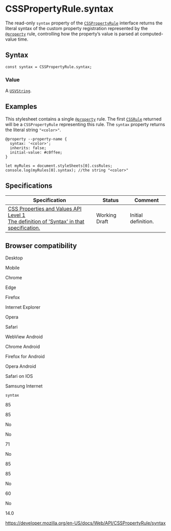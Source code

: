 # CSSPropertyRule.syntax

The read-only `syntax` property of the [`CSSPropertyRule`](../csspropertyrule) interface returns the literal syntax of the custom property registration represented by the [`@property`](https://developer.mozilla.org/en-US/docs/Web/CSS/@property) rule, controlling how the property’s value is parsed at computed-value time.

## Syntax

    const syntax = CSSPropertyRule.syntax;

### Value

A [`USVString`](../usvstring).

## Examples

This stylesheet contains a single [`@property`](https://developer.mozilla.org/en-US/docs/Web/CSS/@property) rule. The first [`CSSRule`](../cssrule) returned will be a `CSSPropertyRule` representing this rule. The `syntax` property returns the literal string `"<color>"`.

    @property --property-name {
      syntax: '<color>';
      inherits: false;
      initial-value: #c0ffee;
    }

    let myRules = document.styleSheets[0].cssRules;
    console.log(myRules[0].syntax); //the string "<color>"

## Specifications

<table><thead><tr class="header"><th>Specification</th><th>Status</th><th>Comment</th></tr></thead><tbody><tr class="odd"><td><a href="https://drafts.css-houdini.org/css-properties-values-api-1/#dom-csspropertyrule-syntax">CSS Properties and Values API Level 1<br />
<span class="small">The definition of 'Syntax' in that specification.</span></a></td><td><span class="spec-wd">Working Draft</span></td><td>Initial definition.</td></tr></tbody></table>

## Browser compatibility

Desktop

Mobile

Chrome

Edge

Firefox

Internet Explorer

Opera

Safari

WebView Android

Chrome Android

Firefox for Android

Opera Android

Safari on IOS

Samsung Internet

`syntax`

85

85

No

No

71

No

85

85

No

60

No

14.0

<a href="https://developer.mozilla.org/en-US/docs/Web/API/CSSPropertyRule/syntax" class="_attribution-link">https://developer.mozilla.org/en-US/docs/Web/API/CSSPropertyRule/syntax</a>
